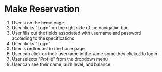 # Make Reservation
1. User is on the home page
2. User clicks "Login" on the right side of the navigation bar
3. User fills out the fields associated with username and password according to the specifications
4. User clicks "Login"
5. User is redirected to the home page
6. User can click on their username in the same some they clicked to login
7. User selects "Profile" from the dropdown menu
8. User can see their name, auth level, and balance
